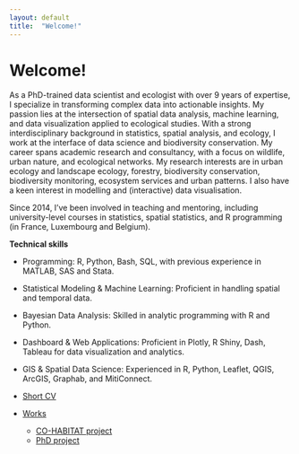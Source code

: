 ```yaml
---
layout: default
title:  "Welcome!"
---
```


# Welcome!

As a PhD-trained data scientist and ecologist with over 9 years of expertise, I specialize in transforming complex data into actionable insights. My passion lies at the intersection of spatial data analysis, machine learning, and data visualization applied to ecological studies.
With a strong interdisciplinary background in statistics, spatial analysis, and ecology, I work at the interface of data science and biodiversity conservation. My career spans academic research and consultancy, with a focus on wildlife, urban nature, and ecological networks. 
My research interests are in urban ecology and landscape ecology, forestry, biodiversity conservation, biodiversity monitoring, ecosystem services and urban patterns. I also have a keen interest in modelling and (interactive) data visualisation.

Since 2014, I’ve been involved in teaching and mentoring, including university-level courses in statistics, spatial statistics, and R programming (in France, Luxembourg and Belgium).

**Technical skills**

- Programming: R, Python, Bash, SQL, with previous experience in MATLAB, SAS and Stata.
- Statistical Modeling & Machine Learning: Proficient in handling spatial and temporal data.
- Bayesian Data Analysis: Skilled in analytic programming with R and Python.
- Dashboard & Web Applications: Proficient in Plotly, R Shiny, Dash, Tableau for data visualization and analytics.
- GIS & Spatial Data Science: Experienced in R, Python, Leaflet, QGIS, ArcGIS, Graphab, and MitiConnect.


- [Short CV](./cv.md)
- [Works](./works.md)
  - [CO-HABITAT project](./cohabitat.md)
  - [PhD project](./phd.md)
